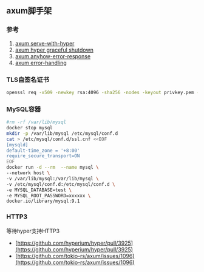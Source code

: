 ## axum脚手架

### 参考

1. [axum serve-with-hyper](https://github.com/tokio-rs/axum/blob/main/examples/serve-with-hyper/src/main.rs#L81)
2. [axum hyper graceful shutdown](https://github.com/hyperium/hyper-util/blob/master/examples/server_graceful.rs)
3. [axum anyhow-error-response](https://github.com/tokio-rs/axum/blob/main/examples/anyhow-error-response/src/main.rs)
4. [axum error-handling](https://github.com/tokio-rs/axum/blob/main/examples/error-handling/src/main.rs)

### TLS自签名证书

```bash
openssl req -x509 -newkey rsa:4096 -sha256 -nodes -keyout privkey.pem -out cert.pem -days 3650 -subj "/C=cn/ST=hl/L=sd/O=op/OU=as/CN=example.com"
```

### MySQL容器

```bash
#rm -rf /var/lib/mysql
docker stop mysql
mkdir -p /var/lib/mysql /etc/mysql/conf.d
cat > /etc/mysql/conf.d/ssl.cnf <<EOF
[mysqld]
default-time_zone = '+8:00'
require_secure_transport=ON
EOF
docker run -d --rm  --name mysql \
--network host \
-v /var/lib/mysql:/var/lib/mysql \
-v /etc/mysql/conf.d:/etc/mysql/conf.d \
-e MYSQL_DATABASE=test \
-e MYSQL_ROOT_PASSWORD=xxxxxx \
docker.io/library/mysql:9.1 
```

### HTTP3

等待hyper支持HTTP3

- [https://github.com/hyperium/hyper/pull/3925](https://github.com/hyperium/hyper/pull/3925)
- [https://github.com/tokio-rs/axum/issues/1096](https://github.com/tokio-rs/axum/issues/1096)